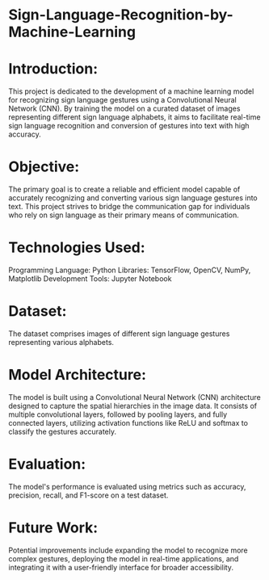 # Sign-Language-Recognition-by-Machine-Learning

# Introduction:
This project is dedicated to the development of a machine learning model for recognizing sign language gestures using a Convolutional Neural Network (CNN). By training the model on a curated dataset of images representing different sign language alphabets, it aims to facilitate real-time sign language recognition and conversion of gestures into text with high accuracy.

# Objective:
The primary goal is to create a reliable and efficient model capable of accurately recognizing and converting various sign language gestures into text. This project strives to bridge the communication gap for individuals who rely on sign language as their primary means of communication.

# Technologies Used:

Programming Language: Python
Libraries: TensorFlow, OpenCV, NumPy, Matplotlib
Development Tools: Jupyter Notebook

# Dataset:

The dataset comprises images of different sign language gestures representing various alphabets. 

# Model Architecture:

The model is built using a Convolutional Neural Network (CNN) architecture designed to capture the spatial hierarchies in the image data. It consists of multiple convolutional layers, followed by pooling layers, and fully connected layers, utilizing activation functions like ReLU and softmax to classify the gestures accurately.

# Evaluation:

The model's performance is evaluated using metrics such as accuracy, precision, recall, and F1-score on a test dataset. 

# Future Work:

Potential improvements include expanding the model to recognize more complex gestures, deploying the model in real-time applications, and integrating it with a user-friendly interface for broader accessibility.
